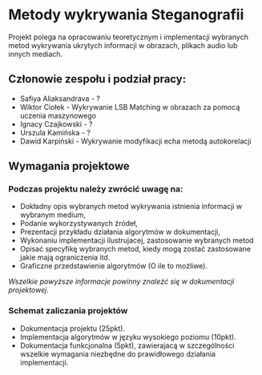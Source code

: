 # Metody wykrywania Steganografii

Projekt polega na opracowaniu teoretycznym i implementacji wybranych metod wykrywania ukrytych informacji w obrazach, plikach audio lub innych mediach.


## Członowie zespołu i podział pracy:

- Safiya Aliaksandrava - ?
- Wiktor Ciołek - Wykrywanie LSB Matching w obrazach za pomocą
uczenia maszynowego
- Ignacy Czajkowski - ?
- Urszula Kamińska - ?
- Dawid Karpiński - Wykrywanie modyfikacji echa metodą autokorelacji


## Wymagania projektowe

### Podczas projektu należy zwrócić uwagę na:

- Dokładny opis wybranych metod wykrywania istnienia informacji w wybranym medium,
- Podanie wykorzystywanych źródeł,
- Prezentacji przykładu działania algorytmów w dokumentacji,
- Wykonaniu implementacji ilustrujacej, zastosowanie wybranych metod
- Opisać specyfikę wybranych metod, kiedy mogą zostać zastosowane jakie mają ograniczenia itd.
- Graficzne przedstawienie algorytmów (O ile to możliwe).

*Wszelkie powyższe informacje powinny znaleźć się w dokumentacji projektowej.*

### Schemat zaliczania projektów

- Dokumentacja projektu (25pkt).
- Implementacja algorytmów w języku wysokiego poziomu (10pkt).
- Dokumentacja funkcjonalna (5pkt), zawierajacą w szczególności wszelkie wymagania niezbędne do prawidłowego działania implementacji.
